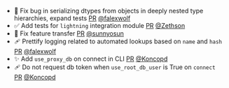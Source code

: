 - 🐛 Fix bug in serializing dtypes from objects in deeply nested type hierarchies, expand tests [PR](https://github.com/laminlabs/lamindb/pull/3169) [@falexwolf](https://github.com/falexwolf)
- ✅ Add tests for `lightning` integration module [PR](https://github.com/laminlabs/lamindb/pull/3159) [@Zethson](https://github.com/Zethson)
- 🐛 Fix feature transfer [PR](https://github.com/laminlabs/lamindb/pull/3168) [@sunnyosun](https://github.com/sunnyosun)
- 🩹 Prettify logging related to automated lookups based on `name` and `hash` [PR](https://github.com/laminlabs/lamindb/pull/3167) [@falexwolf](https://github.com/falexwolf)
- ✨ Add `use_proxy_db` on connect in CLI [PR](https://github.com/laminlabs/lamin-cli/pull/162) [@Koncopd](https://github.com/Koncopd)
- 🩹 Do not request db token when `use_root_db_user` is True on `connect` [PR](https://github.com/laminlabs/lamindb-setup/pull/1165) [@Koncopd](https://github.com/Koncopd)
